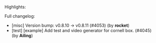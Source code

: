 Highlights:

Full changelog:
   - [misc] Version bump: v0.8.10 -> v0.8.11 (#4053) (by **rocket**)
   - [test] [example] Add test and video generator for cornell box. (#4045) (by **Ailing**)
